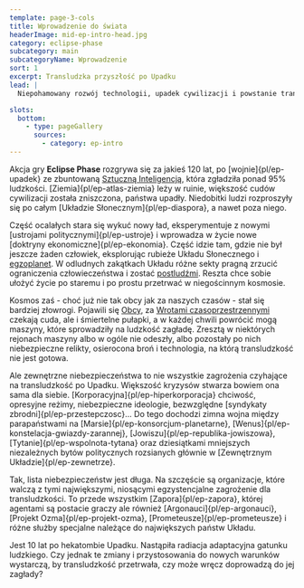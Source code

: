 ```yaml
---
template: page-3-cols
title: Wprowadzenie do świata 
headerImage: mid-ep-intro-head.jpg
category: eclipse-phase
subcategory: main
subcategoryName: Wprowadzenie
sort: 1
excerpt: Transludzka przyszłość po Upadku
lead: |
  Niepohamowany rozwój technologii, upadek cywilizacji i powstanie transludzkiej diaspory w Układzie Słonecznym

slots:
  bottom:
    - type: pageGallery
      sources:
        - category: ep-intro
---
```

Akcja gry **Eclipse Phase** rozgrywa się za jakieś 120 lat, po [wojnie]{pl/ep-upadek} ze zbuntowaną [Sztuczną Inteligencją](#), która zgładziła ponad 95% ludzkości. [Ziemia]{pl/ep-atlas-ziemia} leży w ruinie, większość cudów cywilizacji została zniszczona, państwa upadły. Niedobitki ludzi rozproszyły się po całym [Układzie Słonecznym]{pl/ep-diaspora}, a nawet poza niego.

Część ocalałych stara się wykuć nowy ład, eksperymentuje z nowymi [ustrojami politycznymi]{pl/ep-ustroje} i wprowadza w życie nowe [doktryny ekonomiczne]{pl/ep-ekonomia}. Część idzie tam, gdzie nie był jeszcze żaden człowiek, eksplorując rubieże Układu Słonecznego i [egzoplanet](#). W odludnych zakątkach Układu różne sekty pragną zrzucić ograniczenia człowieczeństwa i zostać [postludźmi](#). Reszta chce sobie ułożyć życie po staremu i po prostu przetrwać w niegościnnym kosmosie.

Kosmos zaś - choć już nie tak obcy jak za naszych czasów - stał się bardziej złowrogi. Pojawili się [Obcy](#), za [Wrotami czasoprzestrzennymi](#) czekają cuda, ale i śmiertelne pułapki, a w każdej chwili powrócić mogą maszyny, które sprowadziły na ludzkość zagładę. Zresztą w niektórych rejonach maszyny albo w ogóle nie odeszły, albo pozostały po nich niebezpieczne relikty, osierocona broń i technologia, na którą transludzkość nie jest gotowa.

Ale zewnętrzne niebezpieczeństwa to nie wszystkie zagrożenia czyhające na transludzkość po Upadku. Większość kryzysów stwarza bowiem ona sama dla siebie. [Korporacyjna]{pl/ep-hiperkorporacja} chciwość, opresyjne reżimy, niebezpieczne ideologie, bezwzględne [syndykaty zbrodni]{pl/ep-przestepczosc}... Do tego dochodzi zimna wojna między parapaństwami na [Marsie]{pl/ep-konsorcjum-planetarne}, [Wenus]{pl/ep-konstelacja-gwiazdy-zarannej}, [Jowiszu]{pl/ep-republika-jowiszowa}, [Tytanie]{pl/ep-wspolnota-tytana} oraz dziesiątkami mniejszych niezależnych bytów politycznych rozsianych głównie w [Zewnętrznym Układzie]{pl/ep-zewnetrze}. 

Tak, lista niebezpieczeństw jest długa. Na szczęście są organizacje, które walczą z tymi największymi, niosącymi egzystencjalne zagrożenie dla transludzkości. To przede wszystkim [Zapora]{pl/ep-zapora}, której agentami są postacie graczy ale również [Argonauci]{pl/ep-argonauci}, [Projekt Ozma]{pl/ep-projekt-ozma}, [Prometeusze]{pl/ep-prometeusze} i różne służby specjalne należące do największych państw Układu.

Jest 10 lat po hekatombie Upadku. Nastąpiła radiacja adaptacyjna gatunku ludzkiego. Czy jednak te zmiany i przystosowania do nowych warunków wystarczą, by transludzkość przetrwała, czy może wręcz doprowadzą do jej zagłady?
